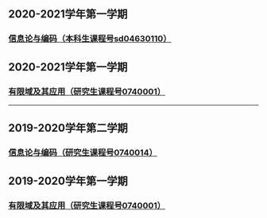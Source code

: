 ## 2020-2021学年第一学期
### [信息论与编码（本科生课程号sd04630110）](/InformationCoding2020Autumn.md)

## 2020-2021学年第一学期
### [有限域及其应用（研究生课程号0740001）](/FFTA2020Autumn.md)

------

## 2019-2020学年第二学期
### [信息论与编码（研究生课程号0740014）](/InformationCoding2020Spring.md)

## 2019-2020学年第一学期
### [有限域及其应用（研究生课程号0740001）](/FFTA2019Autumn.md)
